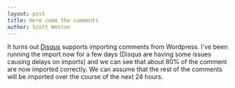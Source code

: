 ```yaml
---
layout: post
title: Here come the comments
author: Scott Weston
---
```

It turns out [Disqus](http://disqus.com) supports importing comments from Wordpress. I've been running
the import now for a few days (Disqus are having some issues causing delays on imports) and we can
see that about 80% of the comment are now imported correctly. We can assume that the rest of the comments
will be imported over the course of the next 24 hours.
